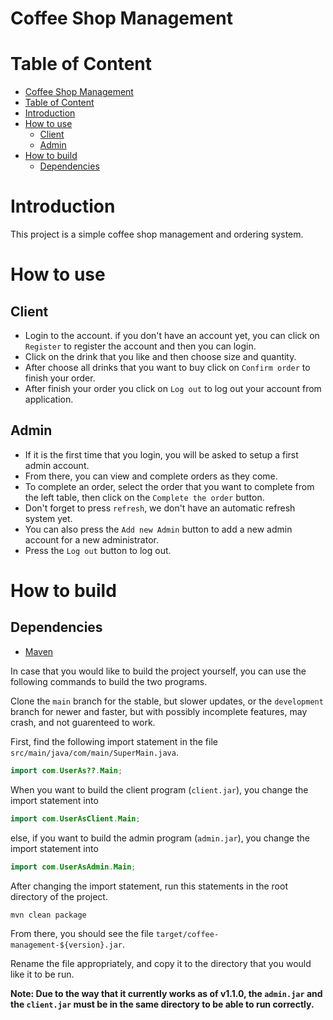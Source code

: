 # Coffee Shop Management

# Table of Content
- [Coffee Shop Management](#coffee-shop-management)
- [Table of Content](#table-of-content)
- [Introduction](#introduction)
- [How to use](#how-to-use)
  - [Client](#client)
  - [Admin](#admin)
- [How to build](#how-to-build)
  - [Dependencies](#dependencies)

# Introduction
This project is a simple coffee shop management and ordering system.

# How to use
## Client
- Login to the account. if you don't have an account yet, you can click on `Register` to register the account and then you can login.
- Click on the drink that you like and then choose size and quantity.
- After choose all drinks that you want to buy click on `Confirm order` to finish your order.
- After finish your order you click on `Log out` to log out your account from application.

## Admin
- If it is the first time that you login, you will be asked to setup a first admin account.
- From there, you can view and complete orders as they come.
- To complete an order, select the order that you want to complete from the left table, then click on the `Complete the order` button.
- Don't forget to press `refresh`, we don't have an automatic refresh system yet.
- You can also press the `Add new Admin` button to add a new admin account for a new administrator.
- Press the `Log out` button to log out.


# How to build
## Dependencies
- [Maven](https://maven.apache.org/)

In case that you would like to build the project yourself, you can use the following commands to build the two programs.

Clone the `main` branch for the stable, but slower updates, or the `development` branch for newer and faster, but with possibly incomplete features, may crash, and not guarenteed to work. 

First, find the following import statement in the file `src/main/java/com/main/SuperMain.java`.
```java
import com.UserAs??.Main;
```

When you want to build the client program (`client.jar`), you change the import statement into
```java
import com.UserAsClient.Main;
```

else, if you want to build the admin program (`admin.jar`), you change the import statement into
```java
import com.UserAsAdmin.Main;
```

After changing the import statement, run this statements in the root directory of the project.
```pwsh
mvn clean package
```

From there, you should see the file `target/coffee-management-${version}.jar`.

Rename the file appropriately, and copy it to the directory that you would like it to be run.

**Note: Due to the way that it currently works as of v1.1.0, the `admin.jar` and the `client.jar` must be in the same directory to be able to run correctly.**
